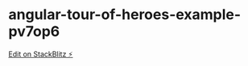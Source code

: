 # angular-tour-of-heroes-example-pv7op6

[Edit on StackBlitz ⚡️](https://stackblitz.com/edit/angular-tour-of-heroes-example-pv7op6)